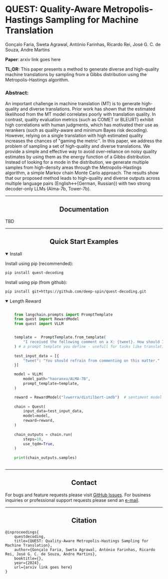# QUEST: Quality-Aware Metropolis-Hastings Sampling for Machine Translation

Gonçalo Faria, Sweta Agrawal, António Farinhas, Ricardo Rei, José G. C. de Souza, Andre Martins

**Paper**: arxiv link goes here

**TL;DR:** This paper presents a method to generate diverse and high-quality machine translations by sampling from a Gibbs distribution using the Metropolis-Hastings algorithm.

### Abstract:
An important challenge in machine translation (MT) is to generate high-quality and diverse translations. Prior work has shown that the estimated likelihood from the MT model correlates poorly with translation quality. In contrast, quality evaluation metrics (such as COMET or BLEURT) exhibit high correlations with human judgments, which has motivated their use as rerankers (such as quality-aware and minimum Bayes risk decoding). However, relying on a single translation with high estimated quality increases the chances of "gaming the metric''. In this paper, we address the problem of sampling a set of high-quality and diverse translations. We provide a simple and effective way to avoid over-reliance on noisy quality estimates by using them as the energy function of a Gibbs distribution. Instead of looking for a mode in the distribution, we generate multiple samples from high-density areas through the Metropolis-Hastings algorithm, a simple Markov chain Monte Carlo approach. The results show that our proposed method leads to high-quality and diverse outputs across multiple language pairs (English$\leftrightarrow${German, Russian}) with two strong decoder-only LLMs (Alma-7b, Tower-7b).
<!-- toc -->

-----
## <div align="center">Documentation</div>

TBD

-----
## <div align="center">Quick Start Examples</div>

<details open>
<summary>Install</summary>

Install using pip (recommended):

```bash
pip install quest-decoding
```

Install using pip (from github):
```bash
pip install git+https://github.com/deep-spin/quest-decoding.git
```
</details>


<details open>
<summary>Length Reward</summary>


```python

    from langchain.prompts import PromptTemplate
    from quest import RewardModel
    from quest import VLLM


    template =  PromptTemplate.from_template(
        "I received the following comment on a X: {tweet}. How should I respond?:\n"
    ) # a prompt template you define - usefull for tasks like translation. 
    
    test_input_data = [{
        "tweet": "You should refrain from commenting on this matter."
    }]

    model = VLLM(
        model_path="haoranxu/ALMA-7B",
        prompt_template=template,
    )

    reward = RewardModel("lvwerra/distilbert-imdb")  # sentiment model from HF. 
    
    chain = Quest(
        input_data=test_input_data,
        model=model,
        reward=reward,
    )
    
    chain_outputs = chain.run(
        steps=10,
        use_tqdm=True,
    )
    
    print(chain_outputs.samples)
        
```

</details>


-----

## <div align="center">Contact</div>

For bugs and feature requests please visit [GitHub Issues](https://github.com/goncalorafaria/quest-decoding/issues). For business inquiries or
professional support requests please send an [e-mail](mailto:goncalofaria.research@gmail.com).

-----

## <div align="center">Citation</div>

````
@inproceedings{
    questdecoding,
    title={QUEST: Quality-Aware Metropolis-Hastings Sampling for Machine Translation},
    author={Gonçalo Faria, Sweta Agrawal, António Farinhas, Ricardo Rei, José G. C. de Souza, Andre Martins},
    booktitle={},
    year={2024},
    url={arxiv link goes here}
}
````